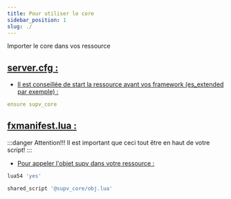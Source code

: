 ```yaml
---
title: Pour utiliser le core
sidebar_position: 1
slug: ./
---
```


Importer le core dans vos ressource

<h2><u>server.cfg :</u></h2>

- <p><u>Il est conseillée de start la ressource avant vos framework (es_extended par exemple) :</u></p>

```yaml
ensure supv_core
```

<h2><u>fxmanifest.lua :</u></h2>

:::danger Attention!!!
Il est important que ceci tout être en haut de votre script!
:::

- <p><u>Pour appeler l'objet supv dans votre ressource :</u></p>

```lua
lua54 'yes'

shared_script '@supv_core/obj.lua'
```